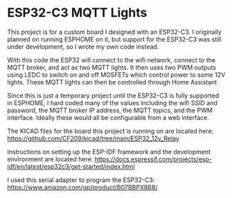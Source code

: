 # ESP32-C3 MQTT Lights

This project is for a custom board I designed with an ESP32-C3. I originally planned on running ESPHOME on it, but support for the ESP32-C3 was still under development, so I wrote my own code instead.

With this code the ESP32 will connect to the wifi network, connect to the MQTT broker, and act as two MQTT lights. It then uses two PWM outputs using LEDC to switch on and off MOSFETs which control power to some 12V lights. These MQTT lights can then be controlled through Home Assistant

Since this is just a temporary project until the ESP32-C3 is fully supported in ESPHOME, I hard coded many of the values including the wifi SSID and password, the MQTT broker IP address, the MQTT topics, and the PWM interface. Ideally these would all be configurable from a web interface.

The KICAD files for the board this project is running on are located here:
https://github.com/CF209/kicad/tree/main/ESP32_12v_Relay

Instructions on setting up the ESP-IDF framework and the development environment are located here:
https://docs.espressif.com/projects/esp-idf/en/latest/esp32c3/get-started/index.html

I used this serial adapter to program the ESP32-C3:
https://www.amazon.com/gp/product/B07BBPX8B8/
